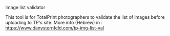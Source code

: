 Image list validator

This tool is for TotalPrint photographers to validate the list of images before uploading to TP's site.
More info (Hebrew) in :
https://www.danysternfeld.com/tp-img-list-val

